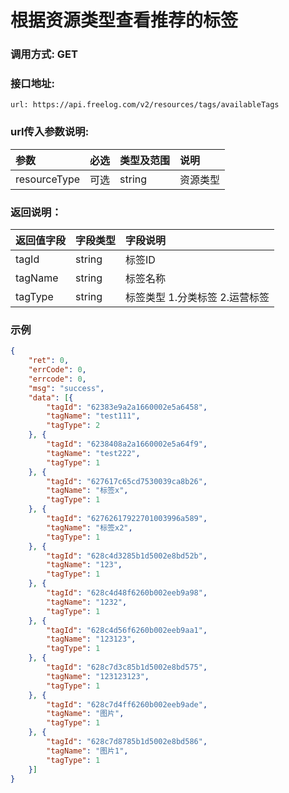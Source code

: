 # 根据资源类型查看推荐的标签



### 调用方式: GET



### 接口地址:

```
url: https://api.freelog.com/v2/resources/tags/availableTags
```



### url传入参数说明:

| 参数 | 必选 | 类型及范围 | 说明 |
| :--- | :--- | :--- | :--- |
| resourceType | 可选 | string | 资源类型 |



### 返回说明：

| 返回值字段 | 字段类型 | 字段说明 |
| :--- | :--- | :--- |
| tagId | string | 标签ID |
| tagName | string | 标签名称 |
| tagType | string | 标签类型 1.分类标签 2.运营标签 |



### 示例

```json
{
	"ret": 0,
	"errCode": 0,
	"errcode": 0,
	"msg": "success",
	"data": [{
		"tagId": "62383e9a2a1660002e5a6458",
		"tagName": "test111",
		"tagType": 2
	}, {
		"tagId": "6238408a2a1660002e5a64f9",
		"tagName": "test222",
		"tagType": 1
	}, {
		"tagId": "627617c65cd7530039ca8b26",
		"tagName": "标签x",
		"tagType": 1
	}, {
		"tagId": "62762617922701003996a589",
		"tagName": "标签x2",
		"tagType": 1
	}, {
		"tagId": "628c4d3285b1d5002e8bd52b",
		"tagName": "123",
		"tagType": 1
	}, {
		"tagId": "628c4d48f6260b002eeb9a98",
		"tagName": "1232",
		"tagType": 1
	}, {
		"tagId": "628c4d56f6260b002eeb9aa1",
		"tagName": "123123",
		"tagType": 1
	}, {
		"tagId": "628c7d3c85b1d5002e8bd575",
		"tagName": "123123123",
		"tagType": 1
	}, {
		"tagId": "628c7d4ff6260b002eeb9ade",
		"tagName": "图片",
		"tagType": 1
	}, {
		"tagId": "628c7d8785b1d5002e8bd586",
		"tagName": "图片1",
		"tagType": 1
	}]
}
```
